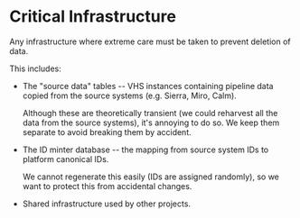 # Critical Infrastructure

Any infrastructure where extreme care must be taken to prevent deletion of data.

This includes:

*   The "source data" tables -- VHS instances containing pipeline data copied
    from the source systems (e.g. Sierra, Miro, Calm).

    Although these are theoretically transient (we could reharvest all the
    data from the source systems), it's annoying to do so.  We keep them
    separate to avoid breaking them by accident.

*   The ID minter database -- the mapping from source system IDs to platform
    canonical IDs.

    We cannot regenerate this easily (IDs are assigned randomly), so we want
    to protect this from accidental changes.

*   Shared infrastructure used by other projects.